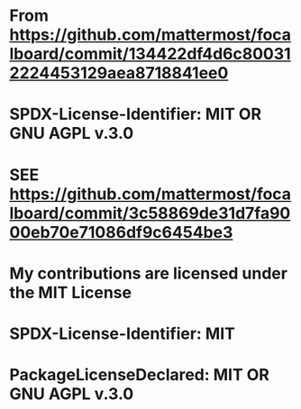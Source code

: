 # From https://github.com/mattermost/focalboard/commit/134422df4d6c800312224453129aea8718841ee0
# SPDX-License-Identifier: MIT OR GNU AGPL v.3.0
# SEE https://github.com/mattermost/focalboard/commit/3c58869de31d7fa9000eb70e71086df9c6454be3

# My contributions are licensed under the MIT License
# SPDX-License-Identifier: MIT
# PackageLicenseDeclared: MIT OR GNU AGPL v.3.0